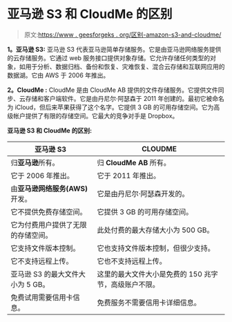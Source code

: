 # 亚马逊 S3 和 CloudMe 的区别

> 原文:[https://www . geesforgeks . org/区别-amazon-s3-and-cloudme/](https://www.geeksforgeeks.org/difference-between-amazon-s3-and-cloudme/)

**1。亚马逊 S3:**
亚马逊 S3 代表亚马逊简单存储服务。它是由亚马逊网络服务提供的云存储服务。它通过 web 服务接口提供对象存储。它允许存储任何类型的对象，如用于分析、数据归档、备份和恢复、灾难恢复、混合云存储和互联网应用的数据湖。它由 AWS 于 2006 年推出。

**2。CloudMe :**
CloudMe 是由 CloudMe AB 提供的文件存储服务。它提供文件同步、云存储和客户端软件。它是由丹尼尔·阿瑟森于 2011 年创建的。最初它被命名为 iCloud，但后来苹果获得了这个名字。它提供 3 GB 的可用存储空间。它为高级帐户提供了有限的存储空间。它最大的竞争对手是 Dropbox。

**亚马逊 S3 和 CloudMe 的区别:**

<center>

| 亚马逊 S3 | CLOUDME |
| --- | --- |
| 归**亚马逊**所有。 | 归 **CloudMe AB** 所有。 |
| 它于 2006 年推出。 | 它于 2011 年推出。 |
| 由**亚马逊网络服务(AWS)** 开发。 | 它是由丹尼尔·阿瑟森开发的。 |
| 它不提供免费存储空间。 | 它提供 3 GB 的可用存储空间。 |
| 它为付费用户提供了无限的存储空间。 | 此处付费的最大存储大小为 500 GB。 |
| 它支持文件版本控制。 | 它也支持文件版本控制，但很少支持。 |
| 它不支持远程上传。 | 它也不支持远程上传。 |
| 亚马逊 S3 的最大文件大小为 5 GB。 | 这里的最大文件大小是免费的 150 兆字节，高级账户不限。 |
| 免费试用需要信用卡信息。 | 免费服务不需要信用卡详细信息。 |

</center>